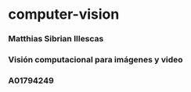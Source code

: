 # computer-vision
### Matthias Sibrian Illescas
### Visión computacional para imágenes y video
### A01794249